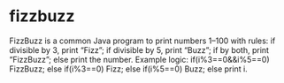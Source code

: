 # fizzbuzz
FizzBuzz is a common Java program to print numbers 1–100 with rules: if divisible by 3, print “Fizz”; if divisible by 5, print “Buzz”; if by both, print “FizzBuzz”; else print the number. Example logic: if(i%3==0&amp;&amp;i%5==0) FizzBuzz; else if(i%3==0) Fizz; else if(i%5==0) Buzz; else print i.
